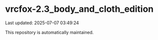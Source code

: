 # vrcfox-2.3_body_and_cloth_edition

Last updated: 2025-07-07 03:49:24

This repository is automatically maintained.
